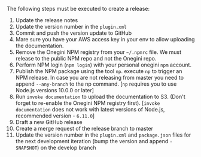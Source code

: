 The following steps must be executed to create a release:

1. Update the release notes
2. Update the version number in the `plugin.xml`
3. Commit and push the version update to GitHub
4. Mare sure you have your AWS access key in your env to allow uploading the documentation.
5. Remove the Onegini NPM registry from your `~/.npmrc` file. We must release to the public NPM repo and not the Onegini repo.
6. Perform NPM login (`npm login`) with your personal onegini `npm` account.
7. Publish the NPM package using the tool `np`. execute `np` to trigger an NPM release. In case you are not releasing from master you need to append `--any-branch` to the np command. [`np` requires you to use Node.js versions 10.0.0 or later]
8. Run `invoke documentation` to upload the documentation to S3. (Don't forget to re-enable the Onegini NPM registry first). [`invoke documentation` does not work with latest versions of Node.js, recommended version - `6.11.0`]
9. Draft a new GitHub release
10. Create a merge request of the release branch to master
11. Update the version number in the `plugin.xml` and `package.json` files for the next development iteration (bump the version and append `-SNAPSHOT`) on the develop branch
